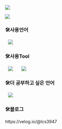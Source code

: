 <img src="https://capsule-render.vercel.app/api?type=waving&color=auto&height=200&section=header&text=Jung%20Hoo%20Github&fontSize=90" />

<a href="https://hits.seeyoufarm.com"><img src="https://hits.seeyoufarm.com/api/count/incr/badge.svg?url=https%3A%2F%2Fgithub.com%2FRukkakka%2FRukkakka&count_bg=%23B13DC8&title_bg=%23C0C1B8&icon=github.svg&icon_color=%23E7E7E7&title=hits&edge_flat=false"/></a>

<h3>🛠사용언어</h3>
<div>
<img src="https://img.shields.io/badge/Python-3776AB?style=flat-square&logo=Python&logoColor=white" style="height : auto; margin-left : 10px; margin-right : 10px;"/></a>&nbsp;
</div>

<h3>🛠사용Tool</h3>
<div>
<img src="https://img.shields.io/badge/Uipath-007396?style=flat-square&logo=Uipath&logoColor=white" style="height : auto; margin-left : 10px; margin-right : 10px;"/></a>&nbsp;
<img src="https://img.shields.io/badge/Selenium-007396?style=flat-square&logo=Selenium&logoColor=white" style="height : auto; margin-left : 10px; margin-right : 10px;"/></a>&nbsp;
<div>

<h3>🛠더 공부하고 싶은 언어</h3>
<div>
<img src="https://img.shields.io/badge/JavaScript-F7DF1E?style=flat-square&logo=JavaScript&logoColor=white" style="height : auto; margin-left : 10px; margin-right : 10px;"/></a>&nbsp;
</div>

<h3>🛠블로그</h3>
<div>
https://velog.io/@lcs3947
</div>

